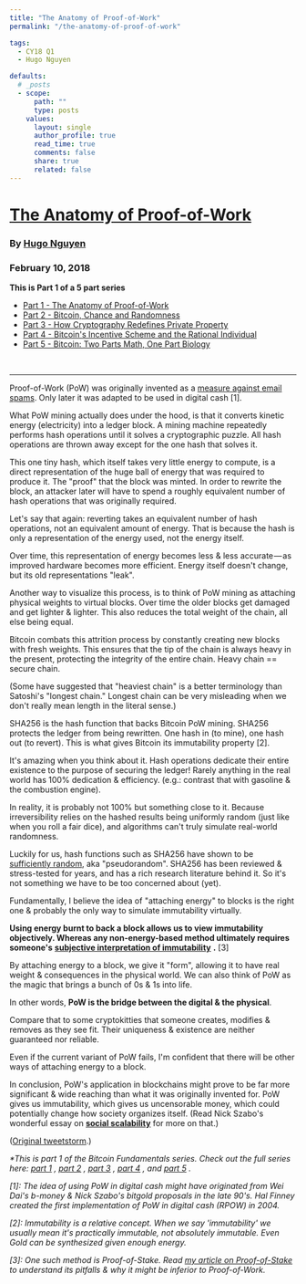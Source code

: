 ```yaml
---
title: "The Anatomy of Proof-of-Work"
permalink: "/the-anatomy-of-proof-of-work" 

tags:
  - CY18 Q1
  - Hugo Nguyen

defaults:
  # _posts
  - scope:
      path: ""
      type: posts
    values:
      layout: single
      author_profile: true
      read_time: true
      comments: false
      share: true
      related: false
---
```


# [The Anatomy of Proof-of-Work](https://bitcointechtalk.com/the-anatomy-of-proof-of-work-98c85b6f6667)
### By [Hugo Nguyen](https://medium.com/@hugonguyen)
### February 10, 2018

**This is Part 1 of a 5 part series**
* [Part 1 - The Anatomy of Proof-of-Work](https://cryptowords.github.io/the-anatomy-of-proof-of-work)
* [Part 2 - Bitcoin, Chance and Randomness](https://cryptowords.github.io/bitcoin-chance-and-randomness)
* [Part 3 - How Cryptography Redefines Private Property](https://cryptowords.github.io/how-cryptography-redefines-private-property)
* [Part 4 - Bitcoin's Incentive Scheme and the Rational Individual](https://cryptowords.github.io/bitcoins-incentive-scheme-and-the-rational-individual)
* [Part 5 - Bitcoin: Two Parts Math, One Part Biology](https://cryptowords.github.io/bitcoin-two-parts-math-one-part-biology)

<br>

***

Proof-of-Work (PoW) was originally invented as a [measure against email spams](https://en.m.wikipedia.org/wiki/Proof-of-work_system). Only later it was adapted to be used in digital cash [1].

What PoW mining actually does under the hood, is that it converts kinetic energy (electricity) into a ledger block. A mining machine repeatedly performs hash operations until it solves a cryptographic puzzle. All hash operations are thrown away except for the one hash that solves it.

This one tiny hash, which itself takes very little energy to compute, is a direct representation of the huge ball of energy that was required to produce it. The "proof" that the block was minted. In order to rewrite the block, an attacker later will have to spend a roughly equivalent number of hash operations that was originally required.

Let's say that again: reverting takes an equivalent number of hash operations, not an equivalent amount of energy. That is because the hash is only a representation of the energy used, not the energy itself.

Over time, this representation of energy becomes less & less accurate — as improved hardware becomes more efficient. Energy itself doesn't change, but its old representations "leak".

Another way to visualize this process, is to think of PoW mining as attaching physical weights to virtual blocks. Over time the older blocks get damaged and get lighter & lighter. This also reduces the total weight of the chain, all else being equal.

Bitcoin combats this attrition process by constantly creating new blocks with fresh weights. This ensures that the tip of the chain is always heavy in the present, protecting the integrity of the entire chain. Heavy chain == secure chain.

(Some have suggested that "heaviest chain" is a better terminology than Satoshi's "longest chain." Longest chain can be very misleading when we don't really mean length in the literal sense.)

SHA256 is the hash function that backs Bitcoin PoW mining. SHA256 protects the ledger from being rewritten. One hash in (to mine), one hash out (to revert). This is what gives Bitcoin its immutability property [2].

It's amazing when you think about it. Hash operations dedicate their entire existence to the purpose of securing the ledger! Rarely anything in the real world has 100% dedication & efficiency. (e.g.: contrast that with gasoline & the combustion engine).

In reality, it is probably not 100% but something close to it. Because irreversibility relies on the hashed results being uniformly random (just like when you roll a fair dice), and algorithms can't truly simulate real-world randomness.

Luckily for us, hash functions such as SHA256 have shown to be [sufficiently random](https://www.eecs.harvard.edu/~michaelm/postscripts/soda2008b.pdf), aka "pseudorandom". SHA256 has been reviewed & stress-tested for years, and has a rich research literature behind it. So it's not something we have to be too concerned about (yet).

Fundamentally, I believe the idea of "attaching energy" to blocks is the right one & probably the only way to simulate immutability virtually.

**Using energy burnt to back a block allows us to view immutability objectively. Whereas any non-energy-based method ultimately requires someone's** [**subjective interpretation of immutability**](https://twitter.com/hugohanoi/status/953346280134029312) **.** [3]

By attaching energy to a block, we give it "form", allowing it to have real weight & consequences in the physical world. We can also think of PoW as the magic that brings a bunch of 0s & 1s into life.

In other words, **PoW is the bridge between the digital & the physical**.

Compare that to some cryptokitties that someone creates, modifies & removes as they see fit. Their uniqueness & existence are neither guaranteed nor reliable.

Even if the current variant of PoW fails, I'm confident that there will be other ways of attaching energy to a block.

In conclusion, PoW's application in blockchains might prove to be far more significant & wide reaching than what it was originally invented for. PoW gives us immutability, which gives us uncensorable money, which could potentially change how society organizes itself. (Read Nick Szabo's wonderful essay on [**social scalability**](https://unenumerated.blogspot.com/2017/02/money-blockchains-and-social-scalability.html) for more on that.)

([Original tweetstorm](https://twitter.com/hugohanoi/status/957091071745433601).)

_*This is part 1 of the Bitcoin Fundamentals series. Check out the full series here:_ [_part 1_](https://bitcointechtalk.com/the-anatomy-of-proof-of-work-98c85b6f6667) _,_ [_part 2_](https://medium.com/@hugonguyen/bitcoin-chance-and-randomness-ba49a6edf933) _,_ [_part 3_](https://medium.com/@hugonguyen/how-cryptography-redefines-private-property-34cd93d86036) _,_ [_part 4_](https://medium.com/@hugonguyen/bitcoins-incentive-scheme-and-the-rational-individual-dc20effa4715) _, and_ [_part 5_](https://medium.com/@hugonguyen/bitcoin-two-parts-math-one-part-biology-b45ef48a0422) _._

_[1]: The idea of using PoW in digital cash might have originated from Wei Dai's b-money & Nick Szabo's bitgold proposals in the late 90's. Hal Finney created the first implementation of PoW in digital cash (RPOW) in 2004._

_[2]: Immutability is a relative concept. When we say 'immutability' we usually mean it's practically immutable, not absolutely immutable. Even Gold can be synthesized given enough energy._

_[3]: One such method is Proof-of-Stake. Read_ [_my article on Proof-of-Stake_](https://medium.com/@hugonguyen/proof-of-stake-the-wrong-engineering-mindset-15e641ab65a2) _to understand its pitfalls & why it might be inferior to Proof-of-Work._

